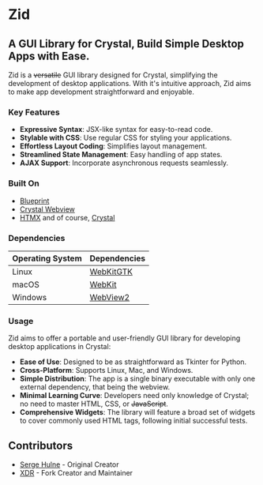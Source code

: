 # Zid

## A GUI Library for Crystal, Build Simple Desktop Apps with Ease.

Zid is a ~~versatile~~ GUI library designed for Crystal, simplifying the development of desktop applications. With it's intuitive approach, Zid aims to make app development straightforward and enjoyable.

### Key Features

- **Expressive Syntax**: JSX-like syntax for easy-to-read code.
- **Stylable with CSS**: Use regular CSS for styling your applications.
- **Effortless Layout Coding**: Simplifies layout management.
- **Streamlined State Management**: Easy handling of app states.
- **AJAX Support**: Incorporate asynchronous requests seamlessly.

### Built On

- [Blueprint](https://github.com/stephannv/blueprint)
- [Crystal Webview](https://github.com/naqvis/webview)
- [HTMX](https://github.com/bigskysoftware/htmx)
and of course, [Crystal](https://crystal-lang.org)

### Dependencies

| Operating System | Dependencies |
| ---------------- | ------------ |
| Linux            | [WebKitGTK](https://webkitgtk.org/)|
| macOS            | [WebKit](https://webkit.org/) |
| Windows          | [WebView2](https://developer.microsoft.com/en-us/microsoft-edge/webview2/)  | <!-- bro wtf is this link? -->

### Usage

Zid aims to offer a portable and user-friendly GUI library for developing desktop applications in Crystal:

- **Ease of Use**: Designed to be as straightforward as Tkinter for Python.
- **Cross-Platform**: Supports Linux, Mac, and Windows.
- **Simple Distribution**: The app is a single binary executable with only one external dependency, that being the webview.
- **Minimal Learning Curve**: Developers need only knowledge of Crystal; no need to master HTML, CSS, or ~~JavaScript~~.
- **Comprehensive Widgets**: The library will feature a broad set of widgets to cover commonly used HTML tags, following initial successful tests.

## Contributors

- [Serge Hulne](https://github.com/serge-hulne) - Original Creator
- [XDR](https://github.com/XandrCopyrighted) - Fork Creator and Maintainer
